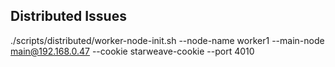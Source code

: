 ## Distributed Issues

./scripts/distributed/worker-node-init.sh --node-name worker1 --main-node main@192.168.0.47 --cookie starweave-cookie --port 4010